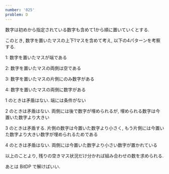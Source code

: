 ```yaml
---
number: '025'
problem: D
---
```

数字は初めから指定されている数字も含めて1から順に置いていくとする.

このとき, 数字を置いたマスの上下1マスを含めて考え, 以下の4パターンを考察する.

1: 数字を置いたマスが端である

2: 数字を置いたマスの両側は空である

3: 数字を置いたマスの片側にのみ数字がある

4: 数字を置いたマスの両側に数字がある

1 のときは矛盾はない. 端には条件がない

2 のときは矛盾はない. 両側には後で数字が埋められるが, 埋められる数字は今置いた数字より大きい

3 のときは矛盾する. 片側の数字は今置いた数字より小さく, もう片側には今置いた数字より大きい数字が埋められるためである

4 のときは矛盾はない. 両側には今置いた数字より小さい数字が置かれている

以上のことより, 残りの空きマス状況だけ分かれば組み合わせの数を求められる.

あとは BitDP で解けばいい.
